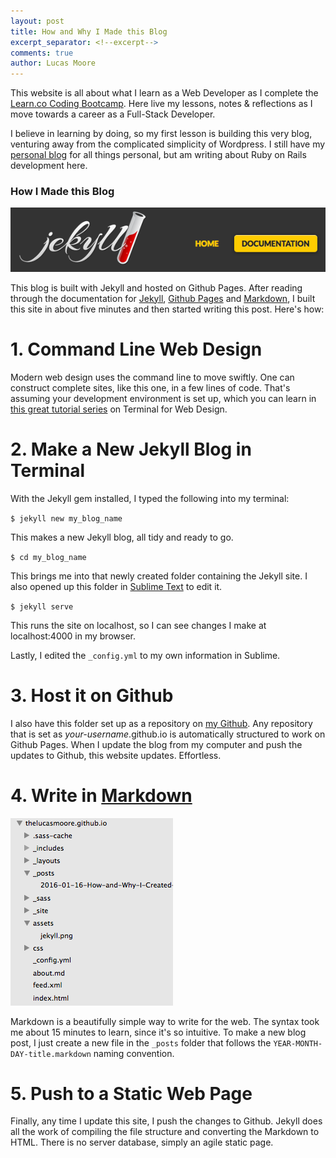 ```yaml
---
layout: post
title: How and Why I Made this Blog
excerpt_separator: <!--excerpt-->
comments: true
author: Lucas Moore
---
```


This website is all about what I learn as a Web Developer as I complete the [Learn.co Coding Bootcamp](http://learn.co). Here live my lessons, notes & reflections as I move towards a career as a Full-Stack Developer. 
<!--excerpt-->

I believe in learning by doing, so my first lesson is building this very blog, venturing away from the complicated simplicity of Wordpress. I still have my [personal blog](http://thelucasmoore.com) for all things personal, but am writing about Ruby on Rails development here.

### How I Made this Blog

![Jekyll Documentation](/assets/jekyll.png)

This blog is built with Jekyll and hosted on Github Pages. After reading through the documentation for [Jekyll][jk], [Github Pages][gt] and [Markdown][mk], I built this site in about five minutes and then started writing this post. Here's how:

[jk]: http://jekyllrb.com/docs/home/
[gt]: https://pages.github.com/
[mk]: http://daringfireball.net/projects/markdown/basics

# 1. Command Line Web Design

Modern web design uses the command line to move swiftly. One can construct complete sites, like this one, in a few lines of code. That's assuming your development environment is set up, which you can learn in [this great tutorial series][evanto] on Terminal for Web Design.

[evanto]: http://webdesign.tutsplus.com/articles/the-command-line-for-web-design-introduction--cms-23493

# 2. Make a New Jekyll Blog in Terminal

With the Jekyll gem installed, I typed the following into my terminal:

<code>$ jekyll new my_blog_name</code>

This makes a new Jekyll blog, all tidy and ready to go.

<code>$ cd my_blog_name</code>

This brings me into that newly created folder containing the Jekyll site. I also opened up this folder in [Sublime Text](http://www.sublimetext.com/2) to edit it.

<code>$ jekyll serve</code>

This runs the site on localhost, so I can see changes I make at localhost:4000 in my browser.

Lastly, I edited the <code>_config.yml</code> to my own information in Sublime.

# 3. Host it on Github

I also have this folder set up as a repository on [my Github](https://github.com/TheLucasMoore/thelucasmoore.github.io). Any repository that is set as *your-username*.github.io is automatically structured to work on Github Pages. When I update the blog from my computer and push the updates to Github, this website updates. Effortless. 

# 4. Write in [Markdown][mk]

![New Blog Post](/assets/posts.png)

Markdown is a beautifully simple way to write for the web. The syntax took me about 15 minutes to learn, since it's so intuitive. To make a new blog post, I just create a new file in the <code>_posts</code> folder that follows the <code>YEAR-MONTH-DAY-title.markdown</code> naming convention.

# 5. Push to a Static Web Page

Finally, any time I update this site, I push the changes to Github. Jekyll does all the work of compiling the file structure and converting the Markdown to HTML. There is no server database, simply an agile static page.
